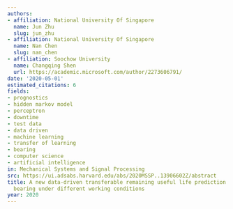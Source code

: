 ```yaml
---
authors:
- affiliation: National University Of Singapore
  name: Jun Zhu
  slug: jun_zhu
- affiliation: National University Of Singapore
  name: Nan Chen
  slug: nan_chen
- affiliation: Soochow University
  name: Changqing Shen
  url: https://academic.microsoft.com/author/2273606791/
date: '2020-05-01'
estimated_citations: 6
fields:
- prognostics
- hidden markov model
- perceptron
- downtime
- test data
- data driven
- machine learning
- transfer of learning
- bearing
- computer science
- artificial intelligence
in: Mechanical Systems and Signal Processing
src: https://ui.adsabs.harvard.edu/abs/2020MSSP..13906602Z/abstract
title: A new data-driven transferable remaining useful life prediction approach for
  bearing under different working conditions
year: 2020
---
```

